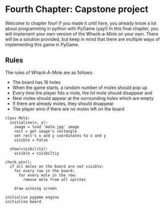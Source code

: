 # Fourth Chapter: Capstone project
Welcome to chapter four! If you made it until here, you already know
a lot about programming in python with PyGame (yay!)
In this final chapter, you will implement your own version of the
Whack-a-Mole on your own. There will be a solution provided, but keep
in mind that there are multiple ways of implementing this game in
PyGame.

## Rules
The rules of Whack-A-Mole are as follows:
* The board has 16 holes
* When the game starts, a random number of moles should pop up
* Every time the player hits a mole, the hit mole should disappear and
* New moles should appear at the surrounding holes which are empty
* If there are already moles, they should disappear
* The player wins if there are no moles left on the board

```pseudo
class Mole:
  initialise(x, y):
    image = load 'mole.jpg' image
    rect = get image's rectangle
    set rect's x and y coordinates to x and y
    visible = False
    
  show(visibility):
    visible = visibiltiy

check_win():
  if all moles on the board are not visible:
    for every row in the board:
      for every mole in the row:
        remove mole from all sprites
    
    draw winning screen
    
initialise pygame engine
initialise board
